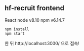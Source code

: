 ## hf-recruit frontend
React
node v8.10
npm v6.14.7


```
npm install
npm start
```
한 뒤 http://localhost:3000/ 으로 접속!

